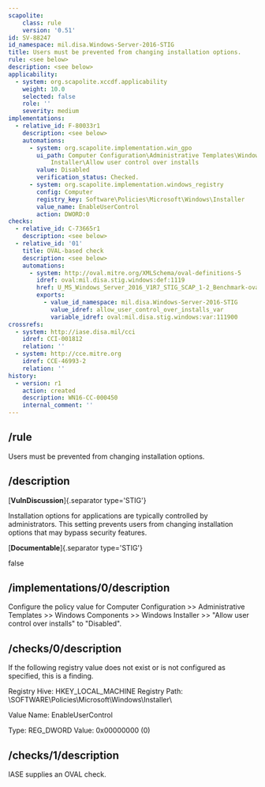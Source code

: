 ```yaml
---
scapolite:
    class: rule
    version: '0.51'
id: SV-88247
id_namespace: mil.disa.Windows-Server-2016-STIG
title: Users must be prevented from changing installation options.
rule: <see below>
description: <see below>
applicability:
  - system: org.scapolite.xccdf.applicability
    weight: 10.0
    selected: false
    role: ''
    severity: medium
implementations:
  - relative_id: F-80033r1
    description: <see below>
    automations:
      - system: org.scapolite.implementation.win_gpo
        ui_path: Computer Configuration\Administrative Templates\Windows Components\Windows
            Installer\Allow user control over installs
        value: Disabled
        verification_status: Checked.
      - system: org.scapolite.implementation.windows_registry
        config: Computer
        registry_key: Software\Policies\Microsoft\Windows\Installer
        value_name: EnableUserControl
        action: DWORD:0
checks:
  - relative_id: C-73665r1
    description: <see below>
  - relative_id: '01'
    title: OVAL-based check
    description: <see below>
    automations:
      - system: http://oval.mitre.org/XMLSchema/oval-definitions-5
        idref: oval:mil.disa.stig.windows:def:1119
        href: U_MS_Windows_Server_2016_V1R7_STIG_SCAP_1-2_Benchmark-oval.xml
        exports:
          - value_id_namespace: mil.disa.Windows-Server-2016-STIG
            value_idref: allow_user_control_over_installs_var
            variable_idref: oval:mil.disa.stig.windows:var:111900
crossrefs:
  - system: http://iase.disa.mil/cci
    idref: CCI-001812
    relation: ''
  - system: http://cce.mitre.org
    idref: CCE-46993-2
    relation: ''
history:
  - version: r1
    action: created
    description: WN16-CC-000450
    internal_comment: ''
---
```



## /rule

Users must be prevented from changing installation options.

## /description

[**VulnDiscussion**]{.separator type='STIG'}

Installation options for applications are typically controlled by administrators. This setting prevents users from changing installation options that may bypass security features.

[**Documentable**]{.separator type='STIG'}

false

## /implementations/0/description

Configure the policy value for Computer Configuration >> Administrative Templates >> Windows Components >> Windows Installer >> "Allow user control over installs" to "Disabled".

## /checks/0/description

If the following registry value does not exist or is not configured as specified, this is a finding.

Registry Hive: HKEY_LOCAL_MACHINE
Registry Path: \SOFTWARE\Policies\Microsoft\Windows\Installer\

Value Name: EnableUserControl

Type: REG_DWORD
Value: 0x00000000 (0)

## /checks/1/description

IASE supplies an OVAL check.
